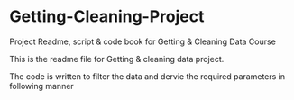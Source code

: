 # Getting-Cleaning-Project
Project Readme, script &amp; code book for Getting &amp; Cleaning Data Course

This is the readme file for Getting & cleaning data project.

The code is written to filter the data and dervie the required parameters in following manner

